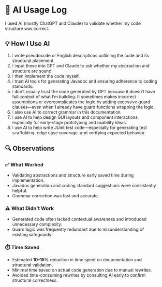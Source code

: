 # 🧠 AI Usage Log

I used AI (mostly ChatGPT and Claude) to validate whether my code structure was correct.

## 💡 How I Use AI

1. I write pseudocode or English descriptions outlining the code and its structural placement.
2. I input these into GPT and Claude to ask whether my abstraction and structure are sound.
3. I then implement the code myself.
4. I trust AI tools for generating Javadoc and ensuring adherence to coding standards.
5. I don’t usually trust the code generated by GPT because it doesn’t have full context of what I’m building. It sometimes makes incorrect assumptions or overcomplicates the logic by adding excessive guard clauses—even when I already have guard functions wrapping the logic.
6. I also use AI to correct grammar in this documentation.
7. I use AI to help design GUI layouts and component interactions, especially for early-stage prototyping and usability ideas.
8. I use AI to help write JUnit test code—especially for generating test scaffolding, edge case coverage, and verifying expected behavior.

## 🔍 Observations

### ✅ What Worked
- Validating abstractions and structure early saved time during implementation.
- Javadoc generation and coding standard suggestions were consistently helpful.
- Grammar correction was fast and accurate.

### ⚠️ What Didn’t Work
- Generated code often lacked contextual awareness and introduced unnecessary complexity.
- Guard logic was frequently redundant due to misunderstanding of existing safeguards.

### ⏱️ Time Saved
- Estimated **10–15%** reduction in time spent on documentation and structural validation.
- Minimal time saved on actual code generation due to manual rewrites.
- Avoided time-consuming rewrites by consulting AI early to confirm structural correctness.
